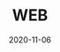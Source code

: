 ---
title: "WEB"
linkTitle: "Web"
date: 2020-11-06
description: >
  A short lead description about this content page. It can be **bold** or _italic_ and can be split over multiple paragraphs.
---